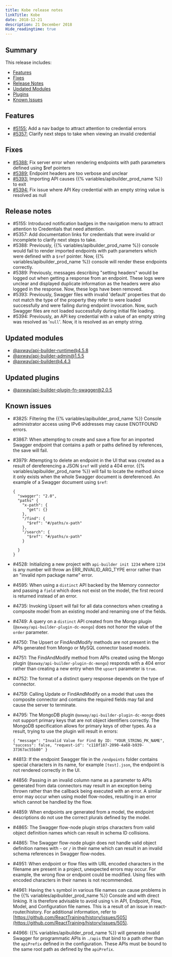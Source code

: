 ```yaml
---
title: Kobe release notes
linkTitle: Kobe
date: 2018-12-21
description: 21 December 2018
Hide_readingtime: true
---
```


## Summary

This release includes:

* [Features](#features)
* [Fixes](#fixes)
* [Release Notes](#release-notes)
* [Updated Modules](#updated-modules)
* [Plugins](#updated-plugins)
* [Known Issues](#known-issues)

## Features

* [#5155:](#5155) Add a nav badge to attract attention to credential errors
* [#5357:](#5357) Clarify next steps to take when viewing an invalid credential

## Fixes

* [#5388:](#5388) Fix server error when rendering endpoints with path parameters defined using $ref pointers
* [#5389:](#5389) Endpoint headers are too verbose and unclear
* [#5393:](#5393) Importing API causes {{% variables/apibuilder_prod_name %}} to exit
* [#5394:](#5394) Fix issue where API Key credential with an empty string value is resolved as null

## Release notes

* #5155: Introduced notification badges in the navigation menu to attract attention to Credentials that need attention.
* #5357: Add documentation links for credentials that were invalid or incomplete to clarify next steps to take.
* #5388: Previously, {{% variables/apibuilder_prod_name %}} console would fail to render imported endpoints with path parameters which were defined with a `$ref` pointer. Now, {{% variables/apibuilder_prod_name %}} console will render these endpoints correctly.
* #5389: Previously, messages describing "setting headers" would be logged out when getting a response from an endpoint. These logs were unclear and displayed duplicate information as the headers were also logged in the response. Now, these logs have been removed.
* #5393: Previously, Swagger files with invalid 'default' properties that do not match the type of the property they refer to were loaded successfully and were failing during endpoint invocation. Now, such Swagger files are not loaded successfully during initial file loading.
* #5394: Previously, an API key credential with a value of an empty string was resolved as '`null`'. Now, it is resolved as an empty string.

## Updated modules

* [@axway/api-builder-runtime@4.5.8](https://www.npmjs.com/package/@axway/api-builder-runtime/v/4.5.8)
* [@axway/api-builder-admin@1.5.5](https://www.npmjs.com/package/@axway/api-builder-admin/v/1.5.5)
* [@axway/api-builder@4.4.3](https://www.npmjs.com/package/@axway/api-builder/v/4.4.3)

## Updated plugins

* [@axway/api-builder-plugin-fn-swagger@2.0.5](https://www.npmjs.com/package/@axway/api-builder-plugin-fn-swagger/v/2.0.5)

## Known issues

* #3825: Filtering the {{% variables/apibuilder_prod_name %}} Console administrator access using IPv6 addresses may cause ENOTFOUND errors.
* #3867: When attempting to create and save a flow for an imported Swagger endpoint that contains a path or paths defined by references, the save will fail.
* #3979: Attempting to delete an endpoint in the UI that was created as a result of dereferencing a JSON `$ref` will yield a 404 error. {{% variables/apibuilder_prod_name %}} will fail to locate the method since it only exists when the whole Swagger document is dereferenced. An example of a Swagger document using `$ref`:

    ```
    {
      "swagger": "2.0",
      "paths" {
        "x-path": {
          "get": {}
        },
        "/find": {
          "$ref": "#/paths/x-path"
        },
        "/search": {
          "$ref": "#/paths/x-path"
        }

      }
    }
    ```
* #4528: Initializing a new project with `api-builder init 1234` where `1234` is any number will throw an ERR_INVALID_ARG_TYPE error rather than an "invalid npm package name" error.
* #4595: When using a `distinct` API backed by the Memory connector and passing a `field` which does not exist on the model, the first record is returned instead of an error.
* #4735: Invoking Upsert will fail for all data connectors when creating a composite model from an existing model and renaming one of the fields.
* #4749: A query on a `distinct` API created from the Mongo plugin (`@axway/api-builder-plugin-dc-mongo`) does not honor the value of the `order` parameter.
* #4750: The Upsert or FindAndModify methods are not present in the APIs generated from Mongo or MySQL connector based models.
* #4751: The FindAndModify method from APIs created using the Mongo plugin (`@axway/api-builder-plugin-dc-mongo`) responds with a 404 error rather than creating a new entry when the `upsert` parameter is `true`.
* #4752: The format of a distinct query response depends on the type of connector.
* #4759: Calling Update or FindAndModify on a model that uses the composite connector and contains the required fields may fail and cause the server to terminate.
* #4795: The MongoDB plugin `@axway/api-builder-plugin-dc-mongo` does not support primary keys that are not object identifiers correctly. The MongoDB specification allows for primary keys of other types. As a result, trying to use the plugin will result in errors:

    ```
    { "message": "Invalid Value for Find By ID: "YOUR_STRING_PK_NAME", "success": false, "request-id": "c118f187-2090-4a68-b939-37367ac55b80" }
    ```
* #4813: If the endpoint Swagger file in the `/endpoints` folder contains special characters in its name, for example `[test].json`, the endpoint is not rendered correctly in the UI.
* #4856: Passing in an invalid column name as a parameter to APIs generated from data connectors may result in an exception being thrown rather than the callback being executed with an error. A similar error may occur when using model flow-nodes, resulting in an error which cannot be handled by the flow.
* #4859: When endpoints are generated from a model, the endpoint descriptions do not use the correct plurals defined by the model.
* #4865: The Swagger flow-node plugin strips characters from valid object definition names which can result in schema ID collisions.
* #4865: The Swagger flow-node plugin does not handle valid object definition names with `~` or `/` in their name which can result in an invalid schema references in Swagger flow-nodes.
* #4951: When endpoint or flow files with URL encoded characters in the filename are present in a project, unexpected errors may occur. For example, the wrong flow or endpoint could be modified. Using files with encoded characters in their names is not recommended.
* #4961: Having the `%` symbol in various file names can cause problems in the {{% variables/apibuilder_prod_name %}} Console and with direct linking. It is therefore advisable to avoid using `%` in API, Endpoint, Flow, Model, and Configuration file names. This is a result of an issue in react-router/history. For additional information, refer to [https://github.com/ReactTraining/history/issues/505](https://github.com/ReactTraining/history/issues/505).
* #4966: {{% variables/apibuilder_prod_name %}} will generate invalid Swagger for programmatic APIs in `./apis` that bind to a path other than the `apiPrefix` defined in the configuration. These APIs must be bound to the same root path as defined by the `apiPrefix`.
